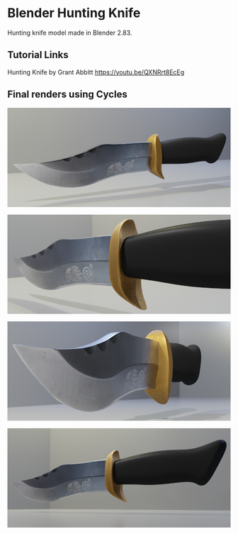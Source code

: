 # Blender Hunting Knife
Hunting knife model made in Blender 2.83.

## Tutorial Links
Hunting Knife by Grant Abbitt https://youtu.be/QXNRrt8EcEg

## Final renders using Cycles
![1](Renders/KnifeRender1.png)

![2](Renders/KnifeRender2.png)

![3](Renders/KnifeRender3.png)

![4](Renders/KnifeRender4.png)
